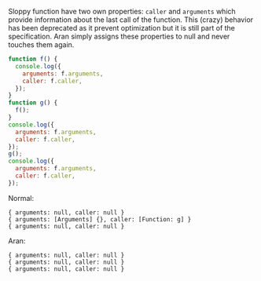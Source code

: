 Sloppy function have two own properties: `caller` and `arguments` which provide
information about the last call of the function. This (crazy) behavior has been
deprecated as it prevent optimization but it is still part of the specification.
Aran simply assigns these properties to null and never touches them again.

```js
function f() {
  console.log({
    arguments: f.arguments,
    caller: f.caller,
  });
}
function g() {
  f();
}
console.log({
  arguments: f.arguments,
  caller: f.caller,
});
g();
console.log({
  arguments: f.arguments,
  caller: f.caller,
});
```

Normal:

```
{ arguments: null, caller: null }
{ arguments: [Arguments] {}, caller: [Function: g] }
{ arguments: null, caller: null }
```

Aran:

```
{ arguments: null, caller: null }
{ arguments: null, caller: null }
{ arguments: null, caller: null }
```
